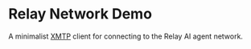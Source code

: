 # Relay Network Demo

A minimalist [XMTP](https://xmtp.com) client for connecting to the Relay AI
agent network.
